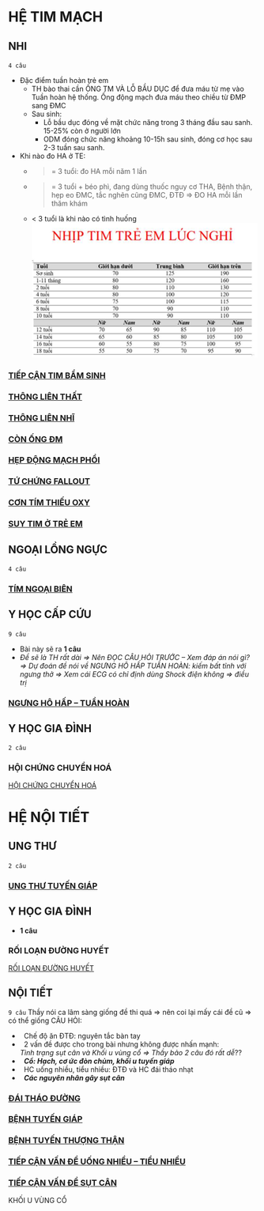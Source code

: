 # HỆ TIM MẠCH
## NHI
`4 câu`
- Đặc điểm tuần hoàn trẻ em
	- TH bào thai cần ỐNG TM VÀ LỖ BẦU DỤC để đưa máu từ mẹ vào Tuần hoàn hệ thống. Ống động mạch đưa máu theo chiều từ ĐMP sang ĐMC
	- Sau sinh:
		- Lỗ bầu dục đóng về mặt chức năng trong 3 tháng đầu sau sanh. 15-25% còn ở người lớn
		- ODM đóng chức năng khoảng 10-15h sau sinh, đóng cơ học sau 2-3 tuần sau sanh.
- Khi nào đo HA ở TE:
	- >= 3 tuổi: đo HA mỗi năm 1 lần
	- >= 3 tuổi + béo phì, đang dùng thuốc nguy cơ THA, Bệnh thận, hẹp eo ĐMC, tắc nghẽn cũng ĐMC, ĐTĐ => ĐO HA mỗi lần thăm khám
	- < 3 tuổi là khi nào có tình huống
![Buổi 8 - Hệ Tim mạch - Hệ nội tiết-1687397029431.jpeg](../200%20Files/image/image/Bu%E1%BB%95i%208%20-%20H%E1%BB%87%20Tim%20m%E1%BA%A1ch%20-%20H%E1%BB%87%20n%E1%BB%99i%20ti%E1%BA%BFt-1687397029431.jpeg)

### [TIẾP CẬN TIM BẨM SINH](./UMP/BM%20NHI/BM%20NHI%20-%20Tot%20nghiep/TIM%20M%E1%BA%A0CH/TI%E1%BA%BEP%20C%E1%BA%ACN%20TIM%20B%E1%BA%A8M%20SINH.md)
### [THÔNG LIÊN THẤT](./UMP/BM%20NHI/BM%20NHI%20-%20Tot%20nghiep/TIM%20M%E1%BA%A0CH/TH%C3%94NG%20LI%C3%8AN%20TH%E1%BA%A4T.md)
### [THÔNG LIÊN NHĨ](./UMP/BM%20NHI/BM%20NHI%20-%20Tot%20nghiep/TIM%20M%E1%BA%A0CH/TH%C3%94NG%20LI%C3%8AN%20NH%C4%A8.md)
### [CÒN ỐNG ĐM](./UMP/BM%20NHI/BM%20NHI%20-%20Tot%20nghiep/TIM%20M%E1%BA%A0CH/C%C3%92N%20%E1%BB%90NG%20%C4%90M.md)
### [HẸP ĐỘNG MẠCH PHỔI](./UMP/BM%20NHI/BM%20NHI%20-%20Tot%20nghiep/TIM%20M%E1%BA%A0CH/H%E1%BA%B8P%20%C4%90%E1%BB%98NG%20M%E1%BA%A0CH%20PH%E1%BB%94I.md)
### [TỨ CHỨNG FALLOUT](./UMP/BM%20NHI/BM%20NHI%20-%20Tot%20nghiep/TIM%20M%E1%BA%A0CH/T%E1%BB%A8%20CH%E1%BB%A8NG%20FALLOUT.md)
### [CƠN TÍM THIẾU OXY](./UMP/BM%20NHI/BM%20NHI%20-%20Tot%20nghiep/TIM%20M%E1%BA%A0CH/C%C6%A0N%20T%C3%8DM%20THI%E1%BA%BEU%20OXY.md)
### [SUY TIM Ở TRẺ EM](./UMP/BM%20NHI/BM%20NHI%20-%20Tot%20nghiep/TIM%20M%E1%BA%A0CH/SUY%20TIM%20%E1%BB%9E%20TR%E1%BA%BA%20EM.md)  


## NGOẠI LỒNG NGỰC
`4 câu`
### [TÍM NGOẠI BIÊN](./UMP/BM%20Ngoai%20LN/T%C3%8DM%20NGO%E1%BA%A0I%20BI%C3%8AN.md)

## Y HỌC CẤP CỨU
`9 câu`
- Bài này sẽ ra **1 câu**
- _Đề sẽ là TH rất dài => Nên ĐỌC CÂU HỎI TRƯỚC – Xem đáp án nói gì? => Dự đoán đề nói về NGƯNG HÔ HẤP TUẦN HOÀN: kiếm bất tỉnh với ngưng thở => Xem cái ECG có chỉ định dùng Shock điện không => điều trị_
### [NGƯNG HÔ HẤP – TUẦN HOÀN](./UMP/BM%20C%E1%BA%A4P%20C%E1%BB%A8U/NG%C6%AFNG%20H%C3%94%20H%E1%BA%A4P%20%E2%80%93%20TU%E1%BA%A6N%20HO%C3%80N.md)

## Y HỌC GIA ĐÌNH
`2 câu`
### HỘI CHỨNG CHUYỂN HOÁ
[HỘI CHỨNG CHUYỂN HOÁ](./UMP/BM%20YHG%C4%90/Tot%20nghiep/H%E1%BB%98I%20CH%E1%BB%A8NG%20CHUY%E1%BB%82N%20HO%C3%81.md)
# HỆ NỘI TIẾT
## UNG THƯ
`2 câu`
### [UNG THƯ TUYẾN GIÁP](./UMP/BM%20Ung%20b%C6%B0%E1%BB%9Bu/UNG%20TH%C6%AF%20TUY%E1%BA%BEN%20GI%C3%81P.md)

## Y HỌC GIA ĐÌNH
- **1 câu**
### RỐI LOẠN ĐƯỜNG HUYẾT
[RỐI LOẠN ĐƯỜNG HUYẾT](./UMP/BM%20YHG%C4%90/Tot%20nghiep/R%E1%BB%90I%20LO%E1%BA%A0N%20%C4%90%C6%AF%E1%BB%9CNG%20HUY%E1%BA%BET.md)
## NỘI TIẾT
`9 câu`
Thầy nói ca lâm sàng giống đề thi quá => nên coi lại mấy cái đề cũ => có thể giống
CÂU HỎI:
-   Chế độ ăn ĐTĐ: nguyên tắc bàn tay
-   2 vấn đề được cho trong bài nhưng không được nhấn mạnh:  
_Tình trạng sụt cân và Khối u vùng cổ => Thầy bảo 2 câu đó rất dễ_??
-   **_Cổ: Hạch, cơ ức đòn chủm, khối u tuyến giáp_**
-   HC uống nhiều, tiểu nhiều: ĐTĐ và HC đái tháo nhạt
-   **_Các nguyên nhân gây sụt cân_**
### [ĐÁI THÁO ĐƯỜNG](./UMP/BM%20N%E1%BB%98I%20TI%E1%BA%BET/%C4%90%C3%81I%20TH%C3%81O%20%C4%90%C6%AF%E1%BB%9CNG.md)
### [BỆNH TUYẾN GIÁP](./UMP/BM%20N%E1%BB%98I%20TI%E1%BA%BET/B%E1%BB%86NH%20TUY%E1%BA%BEN%20GI%C3%81P.md)
### [BỆNH TUYẾN THƯỢNG THẬN](./UMP/BM%20N%E1%BB%98I%20TI%E1%BA%BET/B%E1%BB%86NH%20TUY%E1%BA%BEN%20TH%C6%AF%E1%BB%A2NG%20TH%E1%BA%ACN.md)
### [TIẾP CẬN VẤN ĐỀ UỐNG NHIỀU – TIỂU NHIỀU](./UMP/BM%20N%E1%BB%98I%20TI%E1%BA%BET/TI%E1%BA%BEP%20C%E1%BA%ACN%20V%E1%BA%A4N%20%C4%90%E1%BB%80%20U%E1%BB%90NG%20NHI%E1%BB%80U%20%E2%80%93%20TI%E1%BB%82U%20NHI%E1%BB%80U.md)
### [TIẾP CẬN VẤN ĐỀ SỤT CÂN](./UMP/BM%20N%E1%BB%98I%20TI%E1%BA%BET/TI%E1%BA%BEP%20C%E1%BA%ACN%20V%E1%BA%A4N%20%C4%90%E1%BB%80%20S%E1%BB%A4T%20C%C3%82N.md)
KHỐI U VÙNG CỔ

